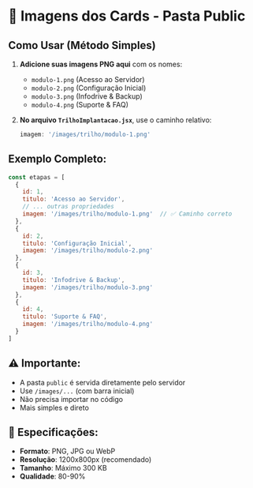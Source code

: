 # 📁 Imagens dos Cards - Pasta Public

## Como Usar (Método Simples)

1. **Adicione suas imagens PNG aqui** com os nomes:
   - `modulo-1.png` (Acesso ao Servidor)
   - `modulo-2.png` (Configuração Inicial)
   - `modulo-3.png` (Infodrive & Backup)
   - `modulo-4.png` (Suporte & FAQ)

2. **No arquivo `TrilhoImplantacao.jsx`**, use o caminho relativo:
   ```javascript
   imagem: '/images/trilho/modulo-1.png'
   ```

## Exemplo Completo:

```javascript
const etapas = [
  {
    id: 1,
    titulo: 'Acesso ao Servidor',
    // ... outras propriedades
    imagem: '/images/trilho/modulo-1.png'  // ✅ Caminho correto
  },
  {
    id: 2,
    titulo: 'Configuração Inicial',
    imagem: '/images/trilho/modulo-2.png'
  },
  {
    id: 3,
    titulo: 'Infodrive & Backup',
    imagem: '/images/trilho/modulo-3.png'
  },
  {
    id: 4,
    titulo: 'Suporte & FAQ',
    imagem: '/images/trilho/modulo-4.png'
  }
]
```

## ⚠️ Importante:
- A pasta `public` é servida diretamente pelo servidor
- Use `/images/...` (com barra inicial)
- Não precisa importar no código
- Mais simples e direto

## 📐 Especificações:
- **Formato**: PNG, JPG ou WebP
- **Resolução**: 1200x800px (recomendado)
- **Tamanho**: Máximo 300 KB
- **Qualidade**: 80-90%
